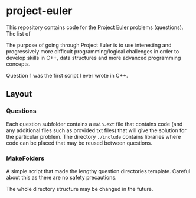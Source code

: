 # project-euler
This repository contains code for the [Project Euler](https://projecteuler.net) problems (questions).
The list of 

The purpose of going through Project Euler is to use interesting and progressively more difficult programming/logical challenges in order to develop skills in C++, data structures and more advanced programming concepts.

Question 1 was the first script I ever wrote in C++.

## Layout

### Questions

Each question subfolder contains a ```main.ext``` file that contains code (and any additional files such as provided txt files) that will give the solution for the particular problem. The directory ```./include``` contains libraries where code can be placed that may be reused between questions.

### MakeFolders

A simple script that made the lengthy question directories template. Careful about this as there are no safety precautions.

The whole directory structure may be changed in the future.